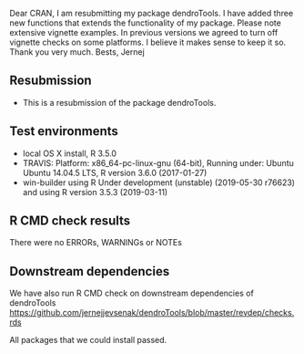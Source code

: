 Dear CRAN, 
I am resubmitting my package dendroTools. I have added three new functions that extends the functionality of my package. Please note extensive vignette examples. In previous versions we agreed to turn off vignette checks on some platforms. I believe it makes sense to keep it so. Thank you very much.
Bests,
Jernej 


##  Resubmission
* This is a resubmission of the package dendroTools.

## Test environments
* local OS X install, R 3.5.0
* TRAVIS: Platform: x86_64-pc-linux-gnu (64-bit), Running under: Ubuntu Ubuntu 14.04.5 LTS, R version 3.6.0 (2017-01-27)
* win-builder using R Under development (unstable) (2019-05-30 r76623) and using R version 3.5.3 (2019-03-11)

## R CMD check results
There were no ERRORs, WARNINGs or NOTEs

## Downstream dependencies
We have also run R CMD check on downstream dependencies of dendroTools
https://github.com/jernejjevsenak/dendroTools/blob/master/revdep/checks.rds

All packages that we could install passed. 
